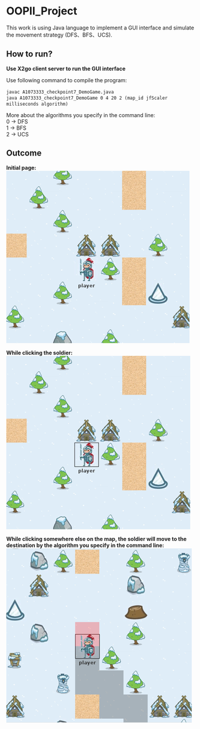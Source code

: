 # OOPII_Project

This work is using Java language to implement a GUI interface and simulate the movement strategy (DFS、BFS、UCS).

## How to run?

**Use X2go client server to run the GUI interface**

Use following command to compile the program:

    javac A1073333_checkpoint7_DemoGame.java
    java A1073333_checkpoint7_DemoGame 0 4 20 2 (map_id jfScaler milliseconds algorithm)
    
More about the algorithms you specify in the command line:<br>
0 -> DFS<br>
1 -> BFS<br>
2 -> UCS<br>

## Outcome
    
**Initial page:**<br>
![Alt text](https://github.com/wangjohn5507/OOPII_Project/blob/main/Resource/initial_page.png?raw=true)

**While clicking the soldier:**<br>
![Alt text](https://github.com/wangjohn5507/OOPII_Project/blob/main/Resource/click.png?raw=true)

**While clicking somewhere else on the map, the soldier will move to the destination by the algorithm you specify in the command line:**<br>
![Alt text](https://github.com/wangjohn5507/OOPII_Project/blob/main/Resource/move.png?raw=true)

    





